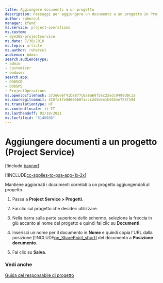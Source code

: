 ```yaml
---
title: Aggiungere documenti a un progetto
description: Passaggi per aggiungere un documento a un progetto in Project Service
author: ruhercul
manager: kfend
ms.service: project-operations
ms.custom:
- dyn365-projectservice
ms.date: 7/30/2018
ms.topic: article
ms.author: ruhercul
audience: Admin
search.audienceType:
- admin
- customizer
- enduser
search.app:
- D365CE
- D365PS
- ProjectOperations
ms.openlocfilehash: 373e6e6f41b8877c6a8a69f56c22edc9499d0c1a
ms.sourcegitcommit: 418fa1fe9d605b8faccc2d5dee1b04b4e753f194
ms.translationtype: HT
ms.contentlocale: it-IT
ms.lasthandoff: 02/10/2021
ms.locfileid: "5146038"
---
```

# <a name="add-documents-to-a-project-project-service"></a>Aggiungere documenti a un progetto (Project Service)

[!include [banner](../includes/psa-now-project-operations.md)]

[!INCLUDE[cc-applies-to-psa-app-1x-2x](../includes/cc-applies-to-psa-app-1x-2x.md)]

Mantiene aggiornati i documenti correlati a un progetto aggiungendoli al progetto.  
  
1. Passa a **Project Service > Progetti**.  
  
2. Fai clic sul progetto che desideri utilizzare.  
  
3. Nella barra sulla parte superiore dello schermo, seleziona la freccia in giù accanto al nome del progetto e quindi fai clic su **Documenti**.  
  
4. Inserisci un nome per il documento in **Nome** e quindi copia l'URL dalla posizione [!INCLUDE[pn_SharePoint_short](../includes/pn-sharepoint-short.md)] del documento a **Posizione documento**.  
  
5. Fai clic su **Salva**.  
  
### <a name="see-also"></a>Vedi anche  
 [Guida del responsabile di progetto](../psa/project-manager-guide.md)
